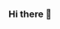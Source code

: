 ### Hi there 👋

<!-- Bem-vindos ao meu perfil! <3
**ellwtz/ellwtz** is a ✨ _special_ ✨ repository because its `README.md` (this file) appears on your GitHub profile.

Here are some ideas to get you started:

- 🔭 I’m currently studying on Alura
- 🌱 I’m currently learning JavaScript
- ✨ I use this space to organize and share my projects developed.
- 📫 You can contact me: 


-->
